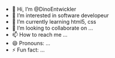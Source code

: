 - 👋 Hi, I’m @DinoEntwickler
- 👀 I’m interested in software developeur
- 🌱 I’m currently learning  html5, css
- 💞️ I’m looking to collaborate on ...
- 📫 How to reach me ...
- 😄 Pronouns: ...
- ⚡ Fun fact: ...

<!---
DinoEntwickler/DinoEntwickler is a ✨ special ✨ repository because its `README.md` (this file) appears on your GitHub profile.
You can click the Preview link to take a look at your changes.
--->
